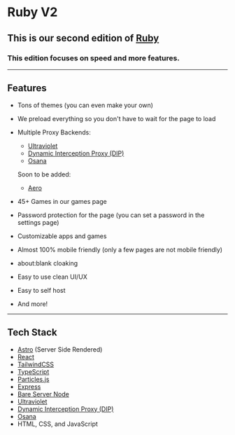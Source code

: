 # Ruby V2

## This is our second edition of [Ruby](https://github.com/ruby-network/ruby)

### This edition focuses on speed and more features.
---

## Features

- Tons of themes (you can even make your own)

- We preload everything so you don't have to wait for the page to load

- Multiple Proxy Backends:
    - [Ultraviolet](https://github.com/titaniumnetwork-dev/ultraviolet)
    - [Dynamic Interception Proxy (DIP)](https://github.com/Dynamic-Interception-Proxy/DIP)
    - [Osana](https://github.com/nebulaservices/osana)

    Soon to be added:
    - [Aero](https://github.com/proxyhaven/aero)

- 45+ Games in our games page

- Password protection for the page (you can set a password in the settings page)

- Customizable apps and games

- Almost 100% mobile friendly (only a few pages are not mobile friendly)

- about:blank cloaking

- Easy to use clean UI/UX

- Easy to self host

- And more!

---
## Tech Stack

- [Astro](https://astro.build/) (Server Side Rendered)
- [React](https://reactjs.org/)
- [TailwindCSS](https://tailwindcss.com/)
- [TypeScript](https://www.typescriptlang.org/)
- [Particles.js](https://vincentgarreau.com/particles.js/)
- [Express](https://expressjs.com/)
- [Bare Server Node](https://github.com/tomphttp/bare-server-node)
- [Ultraviolet](https://github.com/titaniumnetwork-dev/ultraviolet)
- [Dynamic Interception Proxy (DIP)](https://github.com/Dynamic-Interception-Proxy/DIP)
- [Osana](https://github.com/nebulaservices/osana)
- HTML, CSS, and JavaScript

